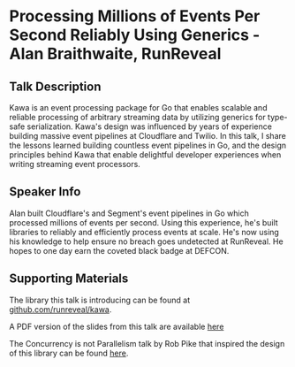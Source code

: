 # Processing Millions of Events Per Second Reliably Using Generics - Alan Braithwaite, RunReveal

## Talk Description

Kawa is an event processing package for Go that enables scalable and reliable
processing of arbitrary streaming data by utilizing generics for type-safe
serialization. Kawa's design was influenced by years of experience building
massive event pipelines at Cloudflare and Twilio. In this talk, I share the
lessons learned building countless event pipelines in Go, and the design
principles behind Kawa that enable delightful developer experiences when
writing streaming event processors.

## Speaker Info

Alan built Cloudflare's and Segment's event pipelines in Go which processed
millions of events per second. Using this experience, he's built libraries to
reliably and efficiently process events at scale. He's now using his knowledge
to help ensure no breach goes undetected at RunReveal.  He hopes to one day
earn the coveted black badge at DEFCON.

## Supporting Materials

The library this talk is introducing can be found at
[github.com/runreveal/kawa](https://github.com/runreveal/kawa).

A PDF version of the slides from this talk are available [here](./Kawa.pdf)

The Concurrency is not Parallelism talk by Rob Pike that inspired the design of
this library can be found [here](https://go.dev/blog/waza-talk).


